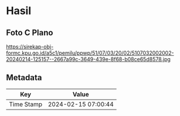 # Hasil

## Foto C Plano

https://sirekap-obj-formc.kpu.go.id/a5c1/pemilu/ppwp/51/07/03/20/02/5107032002002-20240214-125157--2667a99c-3649-439e-8f68-b08ce65d8578.jpg


## Metadata

| Key        | Value               |
| ---------- | ------------------- |
| Time Stamp | 2024-02-15 07:00:44 |




